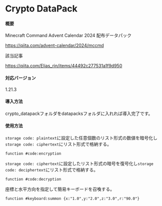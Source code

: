 # Crypto DataPack
#### 概要
Minecraft Command Advent Calendar 2024 配布データパック

https://qiita.com/advent-calendar/2024/mccmd

該当記事

https://qiita.com/Elias_rin/items/44492c277531a1f9d950

#### 対応バージョン
1.21.3

#### 導入方法
crypto_datapackフォルダをdatapacksフォルダに入れれば導入完了です。

#### 使用方法
```storage code: plaintext```に設定した任意個数のリスト形式の数値を暗号化し```storage code: ciphertext```にリスト形式で格納する。
```
function #code:encryption
```

```storage code: ciphertext```に設定したリスト形式の暗号を復号化し```storage code: deciphertext```にリスト形式で格納する。
```
function #code:decryption
```

座標と水平方向を指定して簡易キーボードを召喚する。
```
function #keyboard:summon {x:"1.0",y:"2.0",z:"3.0",r:"90.0"}
```

